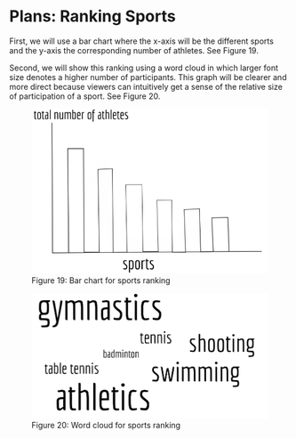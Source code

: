 # Plans: Ranking Sports

First, we will use a bar chart where the x-axis will be the different sports and the y-axis the corresponding number of athletes. See Figure 19. 

Second, we will show this ranking using a word cloud in which larger font size denotes a higher number of participants. This graph will be clearer and more direct because viewers can intuitively get a sense of the relative size of participation of a sport.  See Figure 20.

<figure>
  <img src="https://raw.githubusercontent.com/hongtaoh/olymvis/master/static/pics/7.png"></img>
  <figcaption>
  	Figure 19: Bar chart for sports ranking
  </figcaption>
</figure>

<figure>
  <img src="https://raw.githubusercontent.com/hongtaoh/olymvis/master/static/pics/8.png"></img>
  <figcaption>
  	Figure 20: Word cloud for sports ranking
  </figcaption>
</figure>